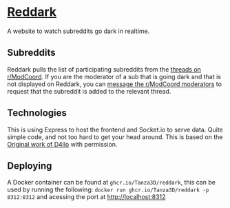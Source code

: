 # [Reddark](https://reddark.untone.uk/)
A website to watch subreddits go dark in realtime.

## Subreddits
Reddark pulls the list of participating subreddits from the [threads on r/ModCoord](https://reddit.com/r/ModCoord/comments/1401qw5/incomplete_and_growing_list_of_participating/). If you are the moderator of a sub that is going dark and that is not displayed on Reddark, you can [message the r/ModCoord moderators](https://reddit.com/message/compose?to=/r/ModCoord) to request that the subreddit is added to the relevant thread.

## Technologies
This is using Express to host the frontend and Socket.io to serve data. Quite simple code, and not too hard to get your head around.
This is based on the [Original work of D4llo](https://github.com/D4llo/Reddark) with permission.


## Deploying

A Docker container can be found at `ghcr.io/Tanza3D/reddark`, this can be used by running the following:
`docker run ghcr.io/Tanza3D/reddark -p 8312:8312` and acessing the port at [http://localhost:8312](https://localhost:8312)
